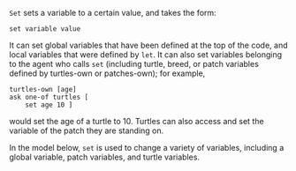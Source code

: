 ﻿`Set` sets a variable to a certain value, and takes the form:



 ```set variable value```



 It can set global variables that have been defined at the top of the code, and local variables that were defined by `let`. It can also set variables belonging to the agent who calls `set` (including turtle, breed, or patch variables defined by turtles-own or patches-own); for example, 

```
turtles-own [age] 
ask one-of turtles [ 
	set age 10 ]
```
would set the age of a turtle to 10. Turtles can also access and set the variable of the patch they are standing on. 



In the model below, `set` is used to change a variety of variables, including a global variable, patch variables, and turtle variables.

